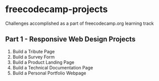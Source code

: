 # freecodecamp-projects

Challenges accomplished as a part of freecodecamp.org learning track

## Part 1 - Responsive Web Design Projects
<ol>
  <li>Build a Tribute Page</li>
  <li>Build a Survey Form</li>
  <li>Build a Product Landing Page</li>
  <li>Build a Technical Documentation Page</li>
  <li>Build a Personal Portfolio Webpage</li>
</ol>
